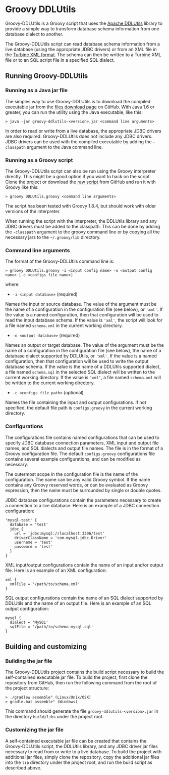 # Groovy DDLUtils

Groovy-DDLUtils is a Groovy script that uses the [Apache DDLUtils][] library to provide a simple way to transform database schema 
information from one database dialect to another. 

The Groovy-DDLUtils script can read database schema information from a live database (using the appropriate JDBC drivers) or from 
an XML file in the [Turbine XML format][]. The schema can then be written to a Turbine XML file or to an SQL script file in a 
specified SQL dialect.  

## Running Groovy-DDLUtils

### Running as a Java jar file

The simples way to use Groovy-DDLUtils is to download the compiled executable jar from the [files download page][] on GitHub. 
With Java 1.6 or greater, you can run the utility using the Java executable, like this:

    > java -jar groovy-ddlutils-<version>.jar <command line arguments>

In order to read or write from a live database, the appropriate JDBC drivers are also required. Groovy-DDLUtils does not include
any JDBC drivers. JDBC drivers can be used with the compiled executable by adding the `-classpath` argument to the Java command 
line.

### Running as a Groovy script

The Groovy-DDLUtils script can also be run using the Groovy interpreter directly. This might be a good option if you want to hack
on the script. Clone the project or download the [raw script][] from GitHub and run it with Groovy like this: 

    > groovy DDLUtils.groovy <command line arguments>

The script has been tested with Groovy 1.8.4, but should work with older versions of the interpreter. 

When running the script with the interpreter, the DDLUtils library and any JDBC drivers must be added to the classpath. This can be 
done by adding the `-classpath` argument to the groovy command line or by copying all the necessary jars to the `~/.groovy/lib` 
directory.

### Command line arguments

The format of the Groovy-DDLUtils command line is: 

    > groovy DDLUtils.groovy -i <input config name> -o <output config name> [-c <configs file name>]

where: 

* `-i <input database>` (required)

Names the input or source database. The value of the argument must be the name of a configuration in the configuration file (see
below), or `'xml'`. If the value is a named configuration, then that configuration will be used to read the input database schema. 
If the value is `'xml'`, the script will look for a file named `schema.xml` in the current working directory. 

* `-o <output database>` (required)

Names an output or target database. The value of the argument must be the name of a configuration in the configuration file (see 
below), the name of a database dialect supported by DDLUtils, or `'xml'`. If the value is a named configuration, then that 
configuration will be used to write the output database schema. If the value is the name of a DDLUtils supported dialect, a file 
named `schema.sql` in the selected SQL dialect will be written to the current working directory. If the value is `'xml'`, a file 
named `schema.xml` will be written to the current working directory.

* `-c <configs file path>` (optional)

Names the file containing the input and output configurations. If not specified, the default file path is `configs.groovy`
in the current working directory.

### Configurations

The configurations file contains named configurations that can be used to specify JDBC database connection parameters, XML input 
and output file names, and SQL dialects and output file names. The file is in the format of a Groovy configuration file. The
default `configs.groovy` configurations file contains several example configurations, and can be modified as necessary.

The outermost scope in the configuration file is the name of the configuration. The name can be any valid Groovy symbol. If the name
contains any Groovy reserved words, or can be evaluated as Groovy expression, then the name must be surrounded by single or double
quotes.

JDBC database configurations contain the parameters necessary to create a connection to a live database. Here is an example of a JDBC 
connection configuration:

    'mysql-test' {
      database = 'test'
      jdbc { 
        url = 'jdbc:mysql://localhost:3306/test'
        driverClassName = 'com.mysql.jdbc.Driver'
        username = 'test'
        password = 'test'
      }
    }

XML input/output configurations contain the name of an input and/or output file. Here is an example of an XML configuration:

    xml {
      xmlFile = '/path/to/schema.xml'	
    }

SQL output configurations contain the name of an SQL dialect supported by DDLUtils and the name of an output file. Here is an
example of an SQL output configuration:

    mysql {
      dialect = 'MySQL'
      sqlFile = '/path/to/schema-mysql.sql'	
    }

## Building and customizing

### Building the jar file

The Groovy-DDLUtils project contains the build script necessary to build the self-contained executable jar file. To build the 
project, first clone the repository from GitHub, then run the following command from the root of the project structure: 

    > ./gradlew assemble" (Linux/Unix/OSX)
    > gradle.bat assemble" (Windows)

This command should generate the file `groovy-ddlutils-<version>.jar` in the directory `build/libs` under the project root.

### Customizing the jar file

A self-contained executable jar file can be created that contains the Groovy-DDLUtils script, the DDLUtils library, and any
JDBC driver jar files necessary to read from or write to a live database. To build the project with additional jar files, simply
clone the repository, copy the additional jar files into the `lib` directory under the project root, and run the build script as 
described above. 


[Apache DDLUtils]:      http://db.apache.org/ddlutils/
[Turbine XML format]:   http://db.apache.org/ddlutils/schema/
[files download page]:  https://github.com/scottfrederick/groovy-ddlutils/downloads
[raw script]:           https://raw.github.com/scottfrederick/groovy-ddlutils/master/src/main/groovy/DDLUtils.groovy
